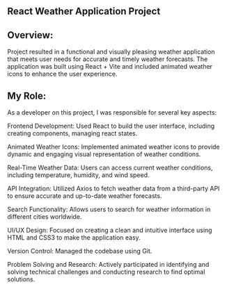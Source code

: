 ## React Weather Application Project

## Overview:
Project resulted in a functional and visually pleasing weather application that meets user needs for accurate and timely weather forecasts. The application was built using React + Vite and included animated weather icons to enhance the user experience. 

## My Role:
As a developer on this project, I was responsible for several key aspects:

Frontend Development: Used React to build the user interface, including creating components, managing react states.

Animated Weather Icons: Implemented animated weather icons to provide dynamic and engaging visual representation of weather conditions.

Real-Time Weather Data: Users can access current weather conditions, including temperature, humidity, and wind speed.

API Integration: Utilized Axios to fetch weather data from a third-party API to ensure accurate and up-to-date weather forecasts. 

Search Functionality: Allows users to search for weather information in different cities worldwide.

UI/UX Design: Focused on creating a clean and intuitive interface using HTML and CSS3 to make the application easy.

Version Control: Managed the codebase using Git.

Problem Solving and Research: Actively participated in identifying and solving technical challenges and conducting research to find optimal solutions.


